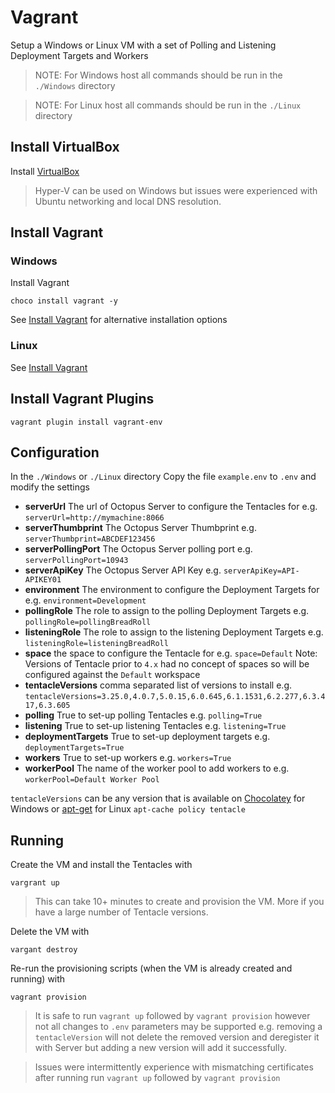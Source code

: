 # Vagrant

Setup a Windows or Linux VM with a set of Polling and Listening Deployment Targets and Workers

> NOTE: For Windows host all commands should be run in the `./Windows` directory

> NOTE: For Linux host all commands should be run in the `./Linux` directory

## Install VirtualBox

Install [VirtualBox](https://www.virtualbox.org/wiki/Downloads)

> Hyper-V can be used on Windows but issues were experienced with Ubuntu networking and local DNS resolution.

## Install Vagrant

### Windows

Install Vagrant

`choco install vagrant -y`

See [Install Vagrant](https://developer.hashicorp.com/vagrant/downloads) for alternative installation options

### Linux

See [Install Vagrant](https://developer.hashicorp.com/vagrant/downloads) 

## Install Vagrant Plugins

`vagrant plugin install vagrant-env`

## Configuration

In the `./Windows` or `./Linux` directory Copy the file `example.env` to `.env` and modify the settings

- **serverUrl** The url of Octopus Server to configure the Tentacles for e.g. `serverUrl=http://mymachine:8066`
- **serverThumbprint** The Octopus Server Thumbprint e.g. `serverThumbprint=ABCDEF123456`
- **serverPollingPort** The Octopus Server polling port e.g. `serverPollingPort=10943`
- **serverApiKey** The Octopus Server API Key e.g. `serverApiKey=API-APIKEY01`
- **environment** The environment to configure the Deployment Targets for e.g. `environment=Development`
- **pollingRole** The role to assign to the polling Deployment Targets e.g. `pollingRole=pollingBreadRoll`
- **listeningRole** The role to assign to the listening Deployment Targets e.g. `listeningRole=listeningBreadRoll`
- **space** the space to configure the Tentacle for e.g. `space=Default` Note: Versions of Tentacle prior to `4.x` had no concept of spaces so will be configured against the `Default` workspace
- **tentacleVersions** comma separated list of versions to install e.g. `tentacleVersions=3.25.0,4.0.7,5.0.15,6.0.645,6.1.1531,6.2.277,6.3.417,6.3.605`
- **polling** True to set-up polling Tentacles e.g. `polling=True`
- **listening** True to set-up listening Tentacles e.g. `listening=True`
- **deploymentTargets** True to set-up deployment targets e.g. `deploymentTargets=True`
- **workers** True to set-up workers e.g. `workers=True`
- **workerPool** The name of the worker pool to add workers to e.g. `workerPool=Default Worker Pool`

`tentacleVersions` can be any version that is available on [Chocolatey](https://community.chocolatey.org/packages/OctopusDeploy.Tentacle#versionhistory) for Windows or [apt-get](https://octopus.com/docs/infrastructure/deployment-targets/tentacle/linux#installing-and-configuring-linux-tentacle) for Linux `apt-cache policy tentacle`

## Running

Create the VM and install the Tentacles with

`vargrant up`

> This can take 10+ minutes to create and provision the VM. More if you have a large number of Tentacle versions.

Delete the VM with

`vargant destroy`

Re-run the provisioning scripts (when the VM is already created and running) with

`vagrant provision`

> It is safe to run `vagrant up` followed by `vagrant provision` however not all changes to `.env` parameters may be supported e.g. removing a `tentacleVersion` will not delete the removed version and deregister it with Server but adding a new version will add it successfully.

> Issues were intermittently experience with mismatching certificates after running run `vagrant up` followed by `vagrant provision`